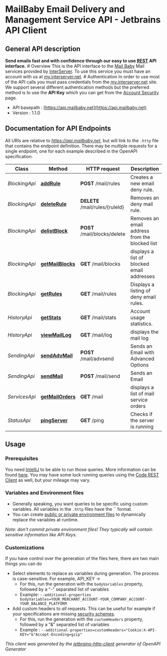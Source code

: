 # MailBaby Email Delivery and Management Service API - Jetbrains API Client

## General API description

**Send emails fast and with confidence through our easy to use [REST](https://en.wikipedia.org/wiki/Representational_state_transfer) API interface.** # Overview This is the API interface to the [Mail Baby](https//mail.baby/) Mail services provided by [InterServer](https://www.interserver.net). To use this service you must have an account with us at [my.interserver.net](https://my.interserver.net). # Authentication In order to use most of the API calls you must pass credentials from the [my.interserver.net](https://my.interserver.net/) site. We support several different authentication methods but the preferred method is to use the **API Key** which you can get from the [Account Security](https://my.interserver.net/account_security) page. 

* API basepath : [https://api.mailbaby.net](https://api.mailbaby.net)
* Version : 1.1.0

## Documentation for API Endpoints

All URIs are relative to *https://api.mailbaby.net*, but will link to the `.http` file that contains the endpoint definition.
There may be multiple requests for a single endpoint, one for each example described in the OpenAPI specification.

Class | Method | HTTP request | Description
------------ | ------------- | ------------- | -------------
*BlockingApi* | [**addRule**](Apis/BlockingApi.http#addrule) | **POST** /mail/rules | Creates a new email deny rule.
*BlockingApi* | [**deleteRule**](Apis/BlockingApi.http#deleterule) | **DELETE** /mail/rules/{ruleId} | Removes an deny mail rule.
*BlockingApi* | [**delistBlock**](Apis/BlockingApi.http#delistblock) | **POST** /mail/blocks/delete | Removes an email address from the blocked list
*BlockingApi* | [**getMailBlocks**](Apis/BlockingApi.http#getmailblocks) | **GET** /mail/blocks | displays a list of blocked email addresses
*BlockingApi* | [**getRules**](Apis/BlockingApi.http#getrules) | **GET** /mail/rules | Displays a listing of deny email rules.
*HistoryApi* | [**getStats**](Apis/HistoryApi.http#getstats) | **GET** /mail/stats | Account usage statistics.
*HistoryApi* | [**viewMailLog**](Apis/HistoryApi.http#viewmaillog) | **GET** /mail/log | displays the mail log
*SendingApi* | [**sendAdvMail**](Apis/SendingApi.http#sendadvmail) | **POST** /mail/advsend | Sends an Email with Advanced Options
*SendingApi* | [**sendMail**](Apis/SendingApi.http#sendmail) | **POST** /mail/send | Sends an Email
*ServicesApi* | [**getMailOrders**](Apis/ServicesApi.http#getmailorders) | **GET** /mail | displays a list of mail service orders
*StatusApi* | [**pingServer**](Apis/StatusApi.http#pingserver) | **GET** /ping | Checks if the server is running


## Usage

### Prerequisites

You need [IntelliJ](https://www.jetbrains.com/idea/) to be able to run those queries. More information can be found [here](https://www.jetbrains.com/help/idea/http-client-in-product-code-editor.html).
You may have some luck running queries using the [Code REST Client](https://marketplace.visualstudio.com/items?itemName=humao.rest-client) as well, but your mileage may vary.

### Variables and Environment files

* Generally speaking, you want queries to be specific using custom variables. All variables in the `.http` files have the `` format.
* You can create [public or private environment files](https://www.jetbrains.com/help/idea/exploring-http-syntax.html#environment-variables) to dynamically replace the variables at runtime.

_Note: don't commit private environment files! They typically will contain sensitive information like API Keys._

### Customizations

If you have control over the generation of the files here, there are two main things you can do

* Select elements to replace as variables during generation. The process is case-sensitive. For example, API_KEY -> 
    * For this, run the generation with the `bodyVariables` property, followed by a "-" separated list of variables
    * Example: `--additional-properties bodyVariables=YOUR_MERCHANT_ACCOUNT-YOUR_COMPANY_ACCOUNT-YOUR_BALANCE_PLATFORM`
* Add custom headers to _all_ requests. This can be useful for example if your specifications are missing [security schemes](https://github.com/github/rest-api-description/issues/237).
    * For this, run the generation with the `customHeaders` property, followed by a "&" separated list of variables
    * Example : `--additional-properties=customHeaders="Cookie:X-API-KEY="&"Accept-Encoding=gzip"`

_This client was generated by the [jetbrains-http-client](https://openapi-generator.tech/docs/generators/jetbrains-http-client) generator of OpenAPI Generator_